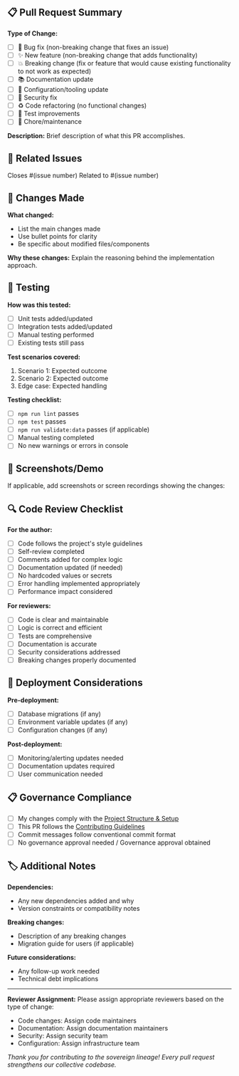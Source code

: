 ## 📋 Pull Request Summary

**Type of Change:**

- [ ] 🐛 Bug fix (non-breaking change that fixes an issue)
- [ ] ✨ New feature (non-breaking change that adds functionality)
- [ ] 💥 Breaking change (fix or feature that would cause existing functionality to not work as expected)
- [ ] 📚 Documentation update
- [ ] 🔧 Configuration/tooling update
- [ ] 🔐 Security fix
- [ ] ♻️ Code refactoring (no functional changes)
- [ ] 🧪 Test improvements
- [ ] 🧹 Chore/maintenance

**Description:**
Brief description of what this PR accomplishes.

## 🎯 Related Issues

Closes #(issue number)
Related to #(issue number)

## 🔄 Changes Made

**What changed:**

- List the main changes made
- Use bullet points for clarity
- Be specific about modified files/components

**Why these changes:**
Explain the reasoning behind the implementation approach.

## 🧪 Testing

**How was this tested:**

- [ ] Unit tests added/updated
- [ ] Integration tests added/updated
- [ ] Manual testing performed
- [ ] Existing tests still pass

**Test scenarios covered:**

1. Scenario 1: Expected outcome
2. Scenario 2: Expected outcome
3. Edge case: Expected handling

**Testing checklist:**

- [ ] `npm run lint` passes
- [ ] `npm test` passes
- [ ] `npm run validate:data` passes (if applicable)
- [ ] Manual testing completed
- [ ] No new warnings or errors in console

## 📱 Screenshots/Demo

If applicable, add screenshots or screen recordings showing the changes:

<!-- Add screenshots here -->

## 🔍 Code Review Checklist

**For the author:**

- [ ] Code follows the project's style guidelines
- [ ] Self-review completed
- [ ] Comments added for complex logic
- [ ] Documentation updated (if needed)
- [ ] No hardcoded values or secrets
- [ ] Error handling implemented appropriately
- [ ] Performance impact considered

**For reviewers:**

- [ ] Code is clear and maintainable
- [ ] Logic is correct and efficient
- [ ] Tests are comprehensive
- [ ] Documentation is accurate
- [ ] Security considerations addressed
- [ ] Breaking changes properly documented

## 🚀 Deployment Considerations

**Pre-deployment:**

- [ ] Database migrations (if any)
- [ ] Environment variable updates (if any)
- [ ] Configuration changes (if any)

**Post-deployment:**

- [ ] Monitoring/alerting updates needed
- [ ] Documentation updates required
- [ ] User communication needed

## 📋 Governance Compliance

- [ ] My changes comply with the [Project Structure & Setup](../docs/PROJECT_STRUCTURE.md)
- [ ] This PR follows the [Contributing Guidelines](../CONTRIBUTING.md)
- [ ] Commit messages follow conventional commit format
- [ ] No governance approval needed / Governance approval obtained

## 🏷️ Additional Notes

**Dependencies:**

- Any new dependencies added and why
- Version constraints or compatibility notes

**Breaking changes:**

- Description of any breaking changes
- Migration guide for users (if applicable)

**Future considerations:**

- Any follow-up work needed
- Technical debt implications

---

**Reviewer Assignment:**
Please assign appropriate reviewers based on the type of change:

- Code changes: Assign code maintainers
- Documentation: Assign documentation maintainers
- Security: Assign security team
- Configuration: Assign infrastructure team

_Thank you for contributing to the sovereign lineage! Every pull request strengthens our collective codebase._
